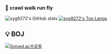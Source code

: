 ### 🌱 crawl walk run fly
![syg9272's GitHub stats](https://github-readme-stats.vercel.app/api?username=syg9272&show_icons=true&theme=radical)
[![syg9272's Top Langs](https://github-readme-stats.vercel.app/api/top-langs/?username=syg9272&exclude_repo=Akgop.github.io,Needs-web&layout=compact&theme=gruvbox&langs_count=8&hide=Makefile)](https://github.com/anuraghazra/github-readme-stats)

## :bulb: BOJ
[![Solved.ac프로필](http://mazassumnida.wtf/api/v2/generate_badge?boj=syg9272)](https://solved.ac/jatyu62)

<!--
**syg9272/syg9272** is a ✨ _special_ ✨ repository because its `README.md` (this file) appears on your GitHub profile.
Here are some ideas to get you started:
- 🔭 I’m currently working on ...
- 🌱 I’m currently learning ...
- 👯 I’m looking to collaborate on ...
- 🤔 I’m looking for help with ...
- 💬 Ask me about ...
- 📫 How to reach me: ...
- 😄 Pronouns: ...
- ⚡ Fun fact: ...
-->
